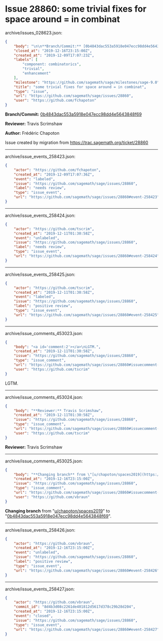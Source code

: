# Issue 28860: some trivial fixes for space around = in combinat

archive/issues_028623.json:
```json
{
    "body": "\n\n**Branch/Commit:** [0b4843dac553a5918e047ecc98dd4e5643848f69](https://github.com/sagemath/sagetrac-mirror/commit/0b4843dac553a5918e047ecc98dd4e5643848f69)\n\n**Reviewer:** Travis Scrimshaw\n\n**Author:** Fr\u00e9d\u00e9ric Chapoton\n\nIssue created by migration from https://trac.sagemath.org/ticket/28860\n\n",
    "closed_at": "2019-12-16T23:15:00Z",
    "created_at": "2019-12-09T17:07:23Z",
    "labels": [
        "component: combinatorics",
        "trivial",
        "enhancement"
    ],
    "milestone": "https://github.com/sagemath/sage/milestones/sage-9.0",
    "title": "some trivial fixes for space around = in combinat",
    "type": "issue",
    "url": "https://github.com/sagemath/sage/issues/28860",
    "user": "https://github.com/fchapoton"
}
```


**Branch/Commit:** [0b4843dac553a5918e047ecc98dd4e5643848f69](https://github.com/sagemath/sagetrac-mirror/commit/0b4843dac553a5918e047ecc98dd4e5643848f69)

**Reviewer:** Travis Scrimshaw

**Author:** Frédéric Chapoton

Issue created by migration from https://trac.sagemath.org/ticket/28860





---

archive/issue_events_258423.json:
```json
{
    "actor": "https://github.com/fchapoton",
    "created_at": "2019-12-09T17:07:36Z",
    "event": "labeled",
    "issue": "https://github.com/sagemath/sage/issues/28860",
    "label": "needs review",
    "type": "issue_event",
    "url": "https://github.com/sagemath/sage/issues/28860#event-258423"
}
```



---

archive/issue_events_258424.json:
```json
{
    "actor": "https://github.com/tscrim",
    "created_at": "2019-12-11T01:30:58Z",
    "event": "unlabeled",
    "issue": "https://github.com/sagemath/sage/issues/28860",
    "label": "needs review",
    "type": "issue_event",
    "url": "https://github.com/sagemath/sage/issues/28860#event-258424"
}
```



---

archive/issue_events_258425.json:
```json
{
    "actor": "https://github.com/tscrim",
    "created_at": "2019-12-11T01:30:58Z",
    "event": "labeled",
    "issue": "https://github.com/sagemath/sage/issues/28860",
    "label": "positive review",
    "type": "issue_event",
    "url": "https://github.com/sagemath/sage/issues/28860#event-258425"
}
```



---

archive/issue_comments_453023.json:
```json
{
    "body": "<a id='comment:2'></a>\nLGTM.",
    "created_at": "2019-12-11T01:30:58Z",
    "issue": "https://github.com/sagemath/sage/issues/28860",
    "type": "issue_comment",
    "url": "https://github.com/sagemath/sage/issues/28860#issuecomment-453023",
    "user": "https://github.com/tscrim"
}
```

<a id='comment:2'></a>
LGTM.



---

archive/issue_comments_453024.json:
```json
{
    "body": "**Reviewer:** Travis Scrimshaw",
    "created_at": "2019-12-11T01:30:58Z",
    "issue": "https://github.com/sagemath/sage/issues/28860",
    "type": "issue_comment",
    "url": "https://github.com/sagemath/sage/issues/28860#issuecomment-453024",
    "user": "https://github.com/tscrim"
}
```

**Reviewer:** Travis Scrimshaw



---

archive/issue_comments_453025.json:
```json
{
    "body": "**Changing branch** from \"[u/chapoton/spaces2019](https://github.com/sagemath/sagetrac-mirror/tree/u/chapoton/spaces2019)\" to \"[0b4843dac553a5918e047ecc98dd4e5643848f69](https://github.com/sagemath/sagetrac-mirror/commit/0b4843dac553a5918e047ecc98dd4e5643848f69)\".",
    "created_at": "2019-12-16T23:15:00Z",
    "issue": "https://github.com/sagemath/sage/issues/28860",
    "type": "issue_comment",
    "url": "https://github.com/sagemath/sage/issues/28860#issuecomment-453025",
    "user": "https://github.com/vbraun"
}
```

**Changing branch** from "[u/chapoton/spaces2019](https://github.com/sagemath/sagetrac-mirror/tree/u/chapoton/spaces2019)" to "[0b4843dac553a5918e047ecc98dd4e5643848f69](https://github.com/sagemath/sagetrac-mirror/commit/0b4843dac553a5918e047ecc98dd4e5643848f69)".



---

archive/issue_events_258426.json:
```json
{
    "actor": "https://github.com/vbraun",
    "created_at": "2019-12-16T23:15:00Z",
    "event": "unlabeled",
    "issue": "https://github.com/sagemath/sage/issues/28860",
    "label": "positive review",
    "type": "issue_event",
    "url": "https://github.com/sagemath/sage/issues/28860#event-258426"
}
```



---

archive/issue_events_258427.json:
```json
{
    "actor": "https://github.com/vbraun",
    "commit_id": "8d4b3d08c2261de401812d5617d378c29b28d204",
    "created_at": "2019-12-16T23:15:00Z",
    "event": "closed",
    "issue": "https://github.com/sagemath/sage/issues/28860",
    "type": "issue_event",
    "url": "https://github.com/sagemath/sage/issues/28860#event-258427"
}
```
